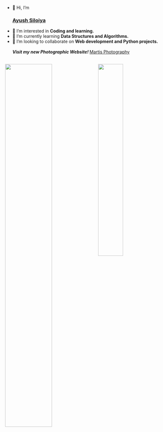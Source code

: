 - 👋 Hi, I’m <h3><a href="https://ayushsiloiya.me/">Ayush Siloiya </a> </h3>
- 👀 I’m interested in <B> Coding and learning. </B>
- 🌱 I’m currently learning <b> Data Structures and Algorithms. </b>
- 💞️ I’m looking to collaborate on <b>Web development and Python projects. </b>
<br><br>
<B><i> Visit my new Photographic Website! </i></B><a href="https://ayushsiloiya619.github.io/Martisphotography/">Martis Photography</a><br><br>
<img src="https://www.smallbiztechnology.com/wp-content/uploads/2019/10/20-motivational-quotes-from-technology-leaders-1280x640.jpg" width="55%" align="left">
<img src="https://github.com/ayushsiloiya619/ayushsiloiya619/blob/main/NUX_Octodex.gif" width="40%" align="right">
